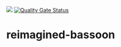 ![](https://github.com/zhidelev/reimagined-bassoon/workflows/CI/badge.svg)
[![Quality Gate Status](https://sonarcloud.io/api/project_badges/measure?project=zhidelev_reimagined-bassoon&metric=alert_status)](https://sonarcloud.io/dashboard?id=zhidelev_reimagined-bassoon)
# reimagined-bassoon
